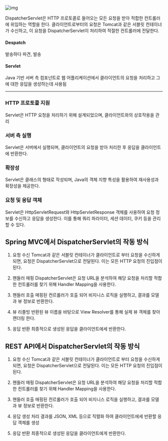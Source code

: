 ![img](https://jaegukim.github.io/assets/img/post/Spring/SpringMVC.png)

DispatcherServlet은 HTTP 프로토콜로 들어오는 모든 요청을 받아 적합한 컨트롤러에 위임하는 역할을 한다.
클라이언트로부터의 요청은 Tomcat과 같은 서블릿 컨테이너가 수신하고,
이 요청을 DispatcherServlet이 처리하여 적절한 컨트롤러에 전달한다.

#### Despatch
발송하다 파견, 발송

#### Servlet
Java 기반 서버 측 컴포넌트로 웹 어플리케이션에서 클라이언트의 요청을 처리하고 그에 대한 응답을 생성하는데 사용됨

---

### HTTP 프로토콜 지원
Servlet은 HTTP 요청을 처리하기 위해 설계되었으며, 클라이언트와의 상호작용을 관리

### 서버 측 실행
Servlet은 서버에서 실행되며, 클라이언트의 요청을 받아 처리한 후 응답을 클라이언트에 반환한다.

### 확장성
Servlet은 클래스의 형태로 작성되며, Java의 객체 지향 특성을 활용하여 재사용성과 확장성을 제공한다.

### 요청 및 응답 객체
Servlet은 HttpServletRequest와 HttpServletResponse 객체를 사용하여 요청 정보를 수신하고 응답을 생성한다.
이를 통해 쿼리 파라미터, 세션 데이터, 쿠키 등을 관리 할 수 있다.
 

## Spring MVC에서 DispatcherServlet의 작동 방식

1. 요청 수신
Tomcat과 같은 서블릿 컨테이너가 클라이언트로 부터 요청을 수신하게 되면, 요청은 DispatcherServlet으로 전달된다.
이는 모든 HTTP 요청의 진입점이 된다.

2. 핸들러 매핑
DispatcherServlet은 요청 URL을 분석하여 해당 요청을 처리할 적합한 컨트롤러를 찾기 위해 Handler Mapping을 사용한다.

3. 핸들러 호출
매핑된 컨르롤러가 호출 되어 비지니스 로직을 실행하고, 결과를 모델과 뷰 정보로 반환한다.

4. 뷰 리졸빙
반환된 뷰 이름을 바탕으로 View Resolver를 통해 실제 뷰 객체를 찾아 랜더링 한다.

5. 응답 반환
최종적으로 생성된 응답을 클라이언트에세 반환한다.

## REST API에서 DispatcherServlet의 작동 방식

1. 요청 수신
Tomcat과 같은 서블릿 컨테이너가 클라이언트로 부터 요청을 수신하게 되면, 요청은 DispatcherServlet으로 전달된다.
이는 모든 HTTP 요청의 진입점이 된다.

2. 핸들러 매핑
DispatcherServlet은 요청 URL을 분석하여 해당 요청을 처리할 적합한 컨트롤러를 찾기 위해 Handler Mapping을 사용한다.

3. 핸들러 호출
매핑된 컨르롤러가 호출 되어 비지니스 로직을 실행하고, 결과를 모델과 뷰 정보로 반환한다.

4. 응답 생성
처리 결과를 JSON, XML 등으로 직렬화 하여 클라이언트에세 반환할 응답 객체를 생성

5. 응답 반환
최종적으로 생성된 응답을 클라이언트에게 반환한다.